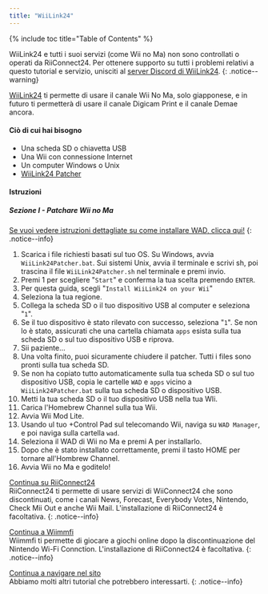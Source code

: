 ```yaml
---
title: "WiiLink24"
---
```


{% include toc title="Table of Contents" %}

WiiLink24 e tutti i suoi servizi (come Wii no Ma) non sono controllati o operati da RiiConnect24. Per ottenere supporto su tutti i problemi relativi a questo tutorial e servizio, unisciti al [server Discord di WiiLink24](https://discord.gg/n4ta3w6).
{: .notice--warning}

[WiiLink24](https://wiilink24.com/) ti permette di usare il canale Wii No Ma, solo giapponese, e in futuro ti permetterà di usare il canale Digicam Print e il canale Demae ancora.

#### Ciò di cui hai bisogno

* Una scheda SD o chiavetta USB
* Una Wii con connessione Internet
* Un computer Windows o Unix
* [WiiLink24 Patcher](https://github.com/WiiLink24/WiiLink24-Patcher/releases)

#### Istruzioni

##### Sezione I - Patchare Wii no Ma

[Se vuoi vedere istruzioni dettagliate su come installare WAD, clicca qui!](wiimodlite)
{: .notice--info}

1. Scarica i file richiesti basati sul tuo OS. Su Windows, avvia `WiiLink24Patcher.bat`. Sui sistemi Unix, avvia il terminale e scrivi sh, poi trascina il file `WiiLink24Patcher.sh` nel terminale e premi invio.
2. Premi 1 per scegliere "`Start`" e conferma la tua scelta premendo `ENTER`.
3. Per questa guida, scegli "`Install WiiLink24 on your Wii`"
4. Seleziona la tua regione.
5. Collega la scheda SD o il tuo dispositivo USB al computer e seleziona "`1`".
6. Se il tuo dispositivo è stato rilevato con successo, seleziona "`1`". Se non lo è stato, assicurati che una cartella chiamata `apps` esista sulla tua scheda SD o sul tuo dispositivo USB e riprova.
7. Sii paziente...
8. Una volta finito, puoi sicuramente chiudere il patcher. Tutti i files sono pronti sulla tua scheda SD.
9. Se non ha copiato tutto automaticamente sulla tua scheda SD o sul tuo dispositivo USB, copia le cartelle `WAD` e `apps` vicino a `WiiLink24Patcher.bat` sulla tua scheda SD o dispositivo USB.
10. Metti la tua scheda SD o il tuo dispositivo USB nella tua WIi.
11. Carica l'Homebrew Channel sulla tua Wii.
12. Avvia Wii Mod Lite.
13. Usando ul tuo +Control Pad sul telecomando Wii, naviga su `WAD Manager`, e poi naviga sulla cartella `wad`.
14. Seleziona il WAD di Wii no Ma e premi A per installarlo.
15. Dopo che è stato installato correttamente, premi il tasto HOME per tornare all'Hombrew Channel.
16. Avvia Wii no Ma e goditelo!

[Continua su RiiConnect24](riiconnect24)<br> RiiConnect24 ti permette di usare servizi di WiiConnect24 che sono discontinuati, come i canali News, Forecast, Everybody Votes, Nintendo, Check Mii Out e anche Wii Mail. L'installazione di RiiConnect24 è facoltativa.
{: .notice--info}

[Continua a Wiimmfi](wiimmfi)<br> Wiimmfi ti permette di giocare a giochi online dopo la discontinuazione del Nintendo Wi-Fi Connction. L'installazione di RiiConnect24 è facoltativa.
{: .notice--info}

[Continua a navigare nel sito](site-navigation)<br> Abbiamo molti altri tutorial che potrebbero interessarti.
{: .notice--info}
